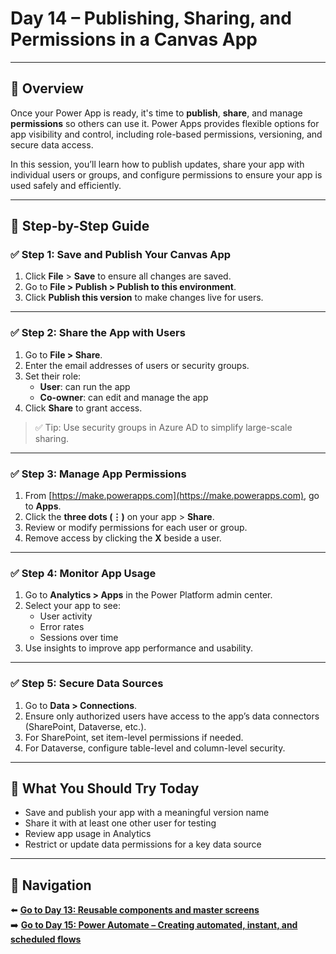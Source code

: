 
# Day 14 – Publishing, Sharing, and Permissions in a Canvas App

---

## 📝 Overview

Once your Power App is ready, it's time to **publish**, **share**, and manage **permissions** so others can use it. Power Apps provides flexible options for app visibility and control, including role-based permissions, versioning, and secure data access.

In this session, you’ll learn how to publish updates, share your app with individual users or groups, and configure permissions to ensure your app is used safely and efficiently.

---

## 🧭 Step-by-Step Guide

### ✅ Step 1: Save and Publish Your Canvas App

1. Click **File** > **Save** to ensure all changes are saved.
2. Go to **File > Publish > Publish to this environment**.
3. Click **Publish this version** to make changes live for users.

---

### ✅ Step 2: Share the App with Users

1. Go to **File > Share**.
2. Enter the email addresses of users or security groups.
3. Set their role:
   - **User**: can run the app
   - **Co-owner**: can edit and manage the app
4. Click **Share** to grant access.

> ✅ Tip: Use security groups in Azure AD to simplify large-scale sharing.

---

### ✅ Step 3: Manage App Permissions

1. From [https://make.powerapps.com](https://make.powerapps.com), go to **Apps**.
2. Click the **three dots (⋮)** on your app > **Share**.
3. Review or modify permissions for each user or group.
4. Remove access by clicking the **X** beside a user.

---

### ✅ Step 4: Monitor App Usage

1. Go to **Analytics > Apps** in the Power Platform admin center.
2. Select your app to see:
   - User activity
   - Error rates
   - Sessions over time
3. Use insights to improve app performance and usability.

---

### ✅ Step 5: Secure Data Sources

1. Go to **Data > Connections**.
2. Ensure only authorized users have access to the app’s data connectors (SharePoint, Dataverse, etc.).
3. For SharePoint, set item-level permissions if needed.
4. For Dataverse, configure table-level and column-level security.

---

## 🔎 What You Should Try Today

- Save and publish your app with a meaningful version name
- Share it with at least one other user for testing
- Review app usage in Analytics
- Restrict or update data permissions for a key data source

---

## 🔁 Navigation

⬅️ [**Go to Day 13: Reusable components and master screens**](/PowerPlatform/Power%20Platform%2030%20days/Day13.md)  
➡️ [**Go to Day 15: Power Automate – Creating automated, instant, and scheduled flows**](/PowerPlatform/Power%20Platform%2030%20days/Day15.md)
